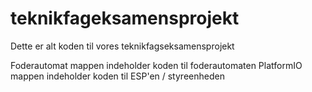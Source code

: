 # teknikfageksamensprojekt
Dette er alt koden til vores teknikfagseksamensprojekt

Foderautomat mappen indeholder koden til foderautomaten
PlatformIO mappen indeholder koden til ESP'en / styreenheden


